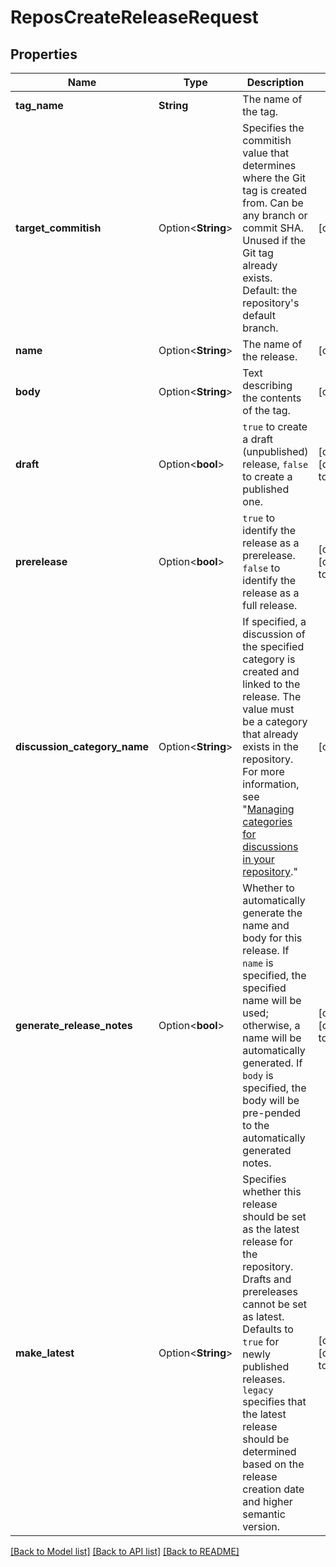 # ReposCreateReleaseRequest

## Properties

Name | Type | Description | Notes
------------ | ------------- | ------------- | -------------
**tag_name** | **String** | The name of the tag. | 
**target_commitish** | Option<**String**> | Specifies the commitish value that determines where the Git tag is created from. Can be any branch or commit SHA. Unused if the Git tag already exists. Default: the repository's default branch. | [optional]
**name** | Option<**String**> | The name of the release. | [optional]
**body** | Option<**String**> | Text describing the contents of the tag. | [optional]
**draft** | Option<**bool**> | `true` to create a draft (unpublished) release, `false` to create a published one. | [optional][default to false]
**prerelease** | Option<**bool**> | `true` to identify the release as a prerelease. `false` to identify the release as a full release. | [optional][default to false]
**discussion_category_name** | Option<**String**> | If specified, a discussion of the specified category is created and linked to the release. The value must be a category that already exists in the repository. For more information, see \"[Managing categories for discussions in your repository](https://docs.github.com/discussions/managing-discussions-for-your-community/managing-categories-for-discussions-in-your-repository).\" | [optional]
**generate_release_notes** | Option<**bool**> | Whether to automatically generate the name and body for this release. If `name` is specified, the specified name will be used; otherwise, a name will be automatically generated. If `body` is specified, the body will be pre-pended to the automatically generated notes. | [optional][default to false]
**make_latest** | Option<**String**> | Specifies whether this release should be set as the latest release for the repository. Drafts and prereleases cannot be set as latest. Defaults to `true` for newly published releases. `legacy` specifies that the latest release should be determined based on the release creation date and higher semantic version. | [optional][default to True]

[[Back to Model list]](../README.md#documentation-for-models) [[Back to API list]](../README.md#documentation-for-api-endpoints) [[Back to README]](../README.md)


